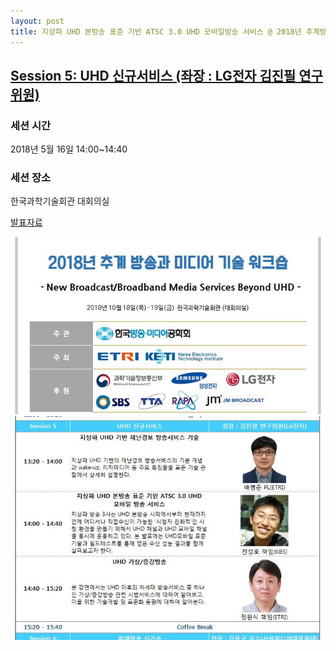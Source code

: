 ```yaml
---
layout: post
title: 지상파 UHD 본방송 표준 기반 ATSC 3.0 UHD 모바일방송 서비스 @ 2018년 추계방송과미디어 기술 워크숍
---
```


## [Session 5: UHD 신규서비스 (좌장 : LG전자 김진필 연구위원)](http://www.xn--ob0b810a96d7yx4lb.kr/info/board?bo_idx=402)

### 세션 시간
2018년 5월 16일 
14:00~14:40


### 세션 장소  
한국과학기술회관 대회의실 


[발표자료](https://www.slideshare.net/SunghoJeon/180516-uhdtv-atsc-30-koba-2018)

![그림 1](/images/KIBME_181016_1.JPG)
![그림 2](/images/KIBME_181016_2.JPG)
